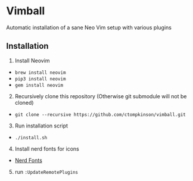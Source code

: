 # Vimball

Automatic installation of a sane Neo Vim setup with various plugins

## Installation

1. Install Neovim
  * `brew install neovim`
  * `pip3 install neovim`
  * `gem install neovim`

2. Recursively clone this repository (Otherwise git submodule will not be cloned)
  * `git clone --recursive https://github.com/ctompkinson/vimball.git`

3. Run installation script
  * `./install.sh`

4. Install nerd fonts for icons
  * [Nerd Fonts](https://github.com/ryanoasis/nerd-fonts.git)

5. run `:UpdateRemotePlugins`

